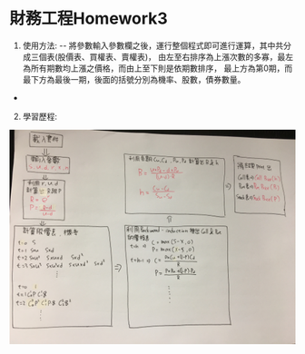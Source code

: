 # 財務工程Homework3

1.  使用方法:
--
    將參數輸入參數欄之後，運行整個程式即可進行運算，其中共分成三個表(股價表、買權表、賣權表)，
    由左至右排序為上漲次數的多寡，最左為所有期數均上漲之價格，而由上至下則是依期數排序，
    最上方為第0期，而最下方為最後一期，後面的括號分別為機率、股數，債券數量。
-

2.  學習歷程:

![流程表](流程表.JPG)

